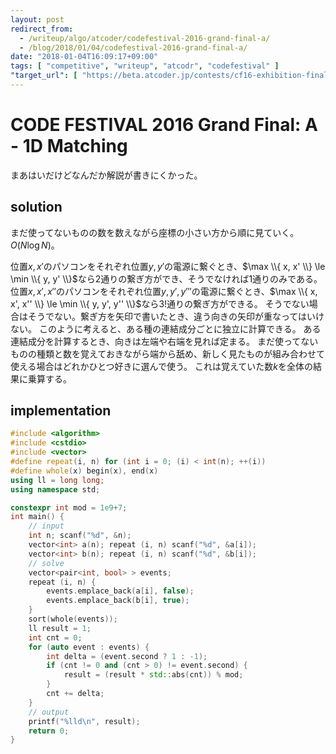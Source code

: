 ```yaml
---
layout: post
redirect_from:
  - /writeup/algo/atcoder/codefestival-2016-grand-final-a/
  - /blog/2018/01/04/codefestival-2016-grand-final-a/
date: "2018-01-04T16:09:17+09:00"
tags: [ "competitive", "writeup", "atcodr", "codefestival" ]
"target_url": [ "https://beta.atcoder.jp/contests/cf16-exhibition-final/tasks/cf16_exhibition_final_a" ]
---
```


# CODE FESTIVAL 2016 Grand Final: A - 1D Matching

まあはいだけどなんだか解説が書きにくかった。

## solution

まだ使ってないものの数を数えながら座標の小さい方から順に見ていく。$O(N \log N)$。

位置$x, x'$のパソコンをそれぞれ位置$y, y'$の電源に繋ぐとき、$\max \\{ x, x' \\} \le \min \\{ y, y' \\}$なら$2$通りの繋ぎ方ができ、そうでなければ$1$通りのみである。
位置$x, x', x''$のパソコンをそれぞれ位置$y, y', y'''$の電源に繋ぐとき、$\max \\{ x, x', x'' \\} \le \min \\{ y, y', y'' \\}$なら$3!$通りの繋ぎ方ができる。
そうでない場合はそうでない。繋ぎ方を矢印で書いたとき、違う向きの矢印が重なってはいけない。
このように考えると、ある種の連結成分ごとに独立に計算できる。
ある連結成分を計算するとき、向きは左端や右端を見れば定まる。
まだ使ってないものの種類と数を覚えておきながら端から舐め、新しく見たものが組み合わせて使える場合はどれかひとつ好きに選んで使う。
これは覚えていた数$k$を全体の結果に乗算する。


## implementation

``` c++
#include <algorithm>
#include <cstdio>
#include <vector>
#define repeat(i, n) for (int i = 0; (i) < int(n); ++(i))
#define whole(x) begin(x), end(x)
using ll = long long;
using namespace std;

constexpr int mod = 1e9+7;
int main() {
    // input
    int n; scanf("%d", &n);
    vector<int> a(n); repeat (i, n) scanf("%d", &a[i]);
    vector<int> b(n); repeat (i, n) scanf("%d", &b[i]);
    // solve
    vector<pair<int, bool> > events;
    repeat (i, n) {
        events.emplace_back(a[i], false);
        events.emplace_back(b[i], true);
    }
    sort(whole(events));
    ll result = 1;
    int cnt = 0;
    for (auto event : events) {
        int delta = (event.second ? 1 : -1);
        if (cnt != 0 and (cnt > 0) != event.second) {
            result = (result * std::abs(cnt)) % mod;
        }
        cnt += delta;
    }
    // output
    printf("%lld\n", result);
    return 0;
}
```

